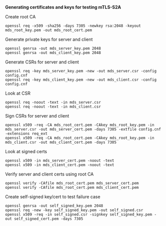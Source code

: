 **Generating certificates and keys for testing mTLS-S2A**

Create root CA
```
openssl req -x509 -sha256 -days 7305 -newkey rsa:2048 -keyout mds_root_key.pem -out mds_root_cert.pem
```

Generate private keys for server and client
```
openssl genrsa -out mds_server_key.pem 2048
openssl genrsa -out mds_client_key.pem 2048
```

Generate CSRs for server and client
```
openssl req -key mds_server_key.pem -new -out mds_server.csr -config config.cnf
openssl req -key mds_client_key.pem -new -out mds_client.csr -config config.cnf
```

Look at CSR
```
openssl req -noout -text -in mds_server.csr
openssl req -noout -text -in mds_client.csr
```

Sign CSRs for server and client
```
openssl x509 -req -CA mds_root_cert.pem -CAkey mds_root_key.pem -in mds_server.csr -out mds_server_cert.pem -days 7305 -extfile config.cnf -extensions req_ext
openssl x509 -req -CA mds_root_cert.pem -CAkey mds_root_key.pem -in mds_client.csr -out mds_client_cert.pem -days 7305
```

Look at signed certs
```
openssl x509 -in mds_server_cert.pem -noout -text
openssl x509 -in mds_client_cert.pem -noout -text
```

Verify server and client certs using root CA
```
openssl verify -CAfile mds_root_cert.pem mds_server_cert.pem
openssl verify -CAfile mds_root_cert.pem mds_client_cert.pem
```

Create self-signed key/cert to test failure case
```
openssl genrsa -out self_signed_key.pem 2048
openssl req -new -key self_signed_key.pem -out self_signed.csr
openssl x509 -req -in self_signed.csr -signkey self_signed_key.pem -out self_signed_cert.pem -days 7305
```

